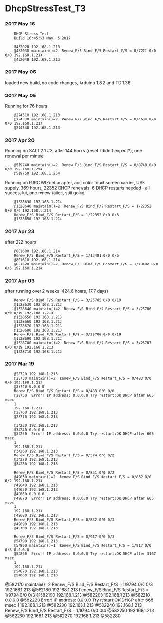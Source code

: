 # DhcpStressTest_T3 
### 2017 May 16
```
	DHCP Stress Test
	Build 16:45:53 May  5 2017
	
	@432020 192.168.1.213
	@432030 maintain()=2  Renew_F/S Bind_F/S Restart_F/S = 0/7271 0/0 0/0 192.168.1.213
	@432040 192.168.1.213
```
### 2017 May 05
loaded new build, no code changes, Arduino 1.8.2 and TD 1.36

### 2017 May 05
Running for 76 hours
```
	@274510 192.168.1.213
	@274530 maintain()=2  Renew_F/S Bind_F/S Restart_F/S = 0/4604 0/0 0/0 192.168.1.213
	@274540 192.168.1.213
```

### 2017 Apr 20
Running on SALT 2.1 #3, after 144 hours (reset I didn't expect?), one renewal per minute
```
	@519740 maintain()=2  Renew_F/S Bind_F/S Restart_F/S = 0/8748 0/0 0/0 192.168.1.254
	@519750 192.168.1.254
```

Running on PJRC WIZnet adapter, and color touchscreen carrier, USB supply.
369 hours, 22352 DHCP renewals, 6 DHCP restarts needed - all successful, one renew failed, still going
```
	@1328630 192.168.1.214
	@1328640 maintain()=2  Renew_F/S Bind_F/S Restart_F/S = 1/22352 0/0 0/6 192.168.1.214
	Renew_F/S Bind_F/S Restart_F/S = 1/22352 0/0 0/6
	@1328650 192.168.1.214
```

### 2017 Apr 23 
after 222 hours
```
	@801600 192.168.1.214
	Renew_F/S Bind_F/S Restart_F/S = 1/13481 0/0 0/6
	@801610 192.168.1.214
	@801620 maintain()=2  Renew_F/S Bind_F/S Restart_F/S = 1/13482 0/0 0/6 192.168.1.214
```
### 2017 Apr 03 
after running over 2 weeks (424.6 hours, 17.7 days)
```
	Renew_F/S Bind_F/S Restart_F/S = 3/25705 0/0 0/19
	@1528630 192.168.1.213
	@1528640 maintain()=2  Renew_F/S Bind_F/S Restart_F/S = 3/25706 0/0 0/19 192.168.1.213
	@1528650 192.168.1.213
	@1528660 192.168.1.213
	@1528670 192.168.1.213
	@1528680 192.168.1.213
	Renew_F/S Bind_F/S Restart_F/S = 3/25706 0/0 0/19
	@1528690 192.168.1.213
	@1528700 maintain()=2  Renew_F/S Bind_F/S Restart_F/S = 3/25707 0/0 0/19 192.168.1.213
	@1528710 192.168.1.213
```

### 2017 Mar 19 
```
	@28720 192.168.1.213
	@28730 maintain()=2  Renew_F/S Bind_F/S Restart_F/S = 0/483 0/0 0/0 192.168.1.213
	@28740 0.0.0.0
	Renew_F/S Bind_F/S Restart_F/S = 0/483 0/0 0/0
	@28750  Error! IP address: 0.0.0.0 Try restart:OK DHCP after 665 msec
	1
	192.168.1.213
	@28760 192.168.1.213
	@28770 192.168.1.213

	@34230 192.168.1.213
	@34240 0.0.0.0
	@34250  Error! IP address: 0.0.0.0 Try restart:OK DHCP after 665 msec
	1
	192.168.1.213
	@34260 192.168.1.213
	Renew_F/S Bind_F/S Restart_F/S = 0/574 0/0 0/2
	@34270 192.168.1.213
	@34280 192.168.1.213

	Renew_F/S Bind_F/S Restart_F/S = 0/831 0/0 0/2
	@49630 maintain()=2  Renew_F/S Bind_F/S Restart_F/S = 0/832 0/0 0/2 192.168.1.213
	@49640 192.168.1.213
	@49650 192.168.1.213
	@49660 0.0.0.0
	@49670  Error! IP address: 0.0.0.0 Try restart:OK DHCP after 665 msec
	1
	192.168.1.213
	@49680 192.168.1.213
	Renew_F/S Bind_F/S Restart_F/S = 0/832 0/0 0/3
	@49690 192.168.1.213
	@49700 192.168.1.213

	Renew_F/S Bind_F/S Restart_F/S = 0/917 0/0 0/3
	@54790 192.168.1.213
	@54800 maintain()=1  Renew_F/S Bind_F/S Restart_F/S = 1/917 0/0 0/3 0.0.0.0
	@54860  Error! IP address: 0.0.0.0 Try restart:OK DHCP after 3167 msec
	1
	192.168.1.213
	@54870 192.168.1.213
	@54880 192.168.1.213

```
@582170 maintain()=2  Renew_F/S Bind_F/S Restart_F/S = 1/9794 0/0 0/3 192.168.1.213
@582180 192.168.1.213
Renew_F/S Bind_F/S Restart_F/S = 1/9794 0/0 0/3
@582190 192.168.1.213
@582200 192.168.1.213
@582210 0.0.0.0
@582220  Error! IP address: 0.0.0.0 Try restart:OK DHCP after 665 msec
1
192.168.1.213
@582230 192.168.1.213
@582240 192.168.1.213
Renew_F/S Bind_F/S Restart_F/S = 1/9794 0/0 0/4
@582250 192.168.1.213
@582260 192.168.1.213
@582270 192.168.1.213
@582280 